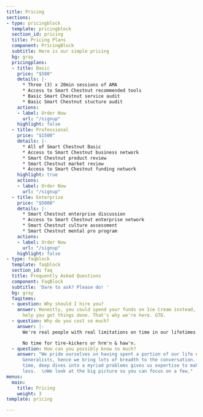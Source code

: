 ```yaml
---
title: Pricing
sections:
- type: pricingblock
  template: pricingblock
  section_id: pricing
  title: Pricing Plans
  component: PricingBlock
  subtitle: Here is our simple pricing
  bg: gray
  pricingplans:
  - title: Basic
    price: "$500"
    details: |-
      * Three (3) x 20min sessions of AMA
      * Access to Smart Chestnut recommended tools
      * Basic Smart Chestnut service audit
      * Basic Smart Chestnut stucture audit
    actions:
    - label: Order Now
      url: "/signup"
    highlight: false
  - title: Professional
    price: "$1500"
    details: |-
      * All of Smart Chestnut Basic
      * Access to Smart Chestnut business network
      * Smart Chestnut product review
      * Smart Chestnut market review
      * Access to Smart Chestnut funding network
    highlight: true
    actions:
    - label: Order Now
      url: "/signup"
  - title: Enterprise
    price: "$5000"
    details: |-
      * Smart Chestnut enterprise discussion
      * Access to Smart Chestnut enterprise network
      * Smart Chestnut culture assessment
      * Smart Chestnut mental pro program
    actions:
    - label: Order Now
      url: "/signup"
    highlight: false
- type: faqblock
  template: faqblock
  section_id: faq
  title: Frequently Asked Questions
  component: FaqBlock
  subtitle: 'Dare to ask? Please do! '
  bg: gray
  faqitems:
  - question: Why should I hire you?
    answer: Honestly, you could spend your funds on Ice Cream instead, but that won't
      help you get things done. That's why we're here. GTD.
  - question: Why do you cost so much?
    answer: |-
      We're real people with real limitations on time in our lifetimes.

      No time for tire-kickers or hrm'n & haw'n.
  - question: How can you possibly know so much?
    answer: "We pride ourselves on having spent a portion of our life experience as
      Generalists, hence we bring lots of breadth to the conversation.  \nAt the same
      time, deep dives into a myriad problems gives us expertise to make it hurt much
      less.  \nWe look at the big picture so you can focus on a few."
menus:
  main:
    title: Pricing
    weight: 3
template: pricing

---
```

